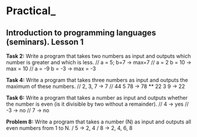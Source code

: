 # Practical_
## Introduction to programming languages (seminars). Lesson 1

**Task 2:** Write a program that takes two numbers as input and outputs which number is greater and which is less.
// a = 5; b=7 -> max=7
// a = 2 b = 10 -> max = 10
// a = -9 b = -3 -> max = -3

**Task 4:** Write a program that takes three numbers as input and outputs the maximum of these numbers.
// 2, 3, 7 -> 7
// 44 5 78 -> 78
** 22 3 9 -> 22

**Task 6:** Write a program that takes a number as input and outputs whether the number is even (is it divisible by two without a remainder).
// 4 -> yes
// -3 -> no
// 7 -> no

**Problem 8:** Write a program that takes a number (N) as input and outputs all even numbers from 1 to N.
/ 5 -> 2, 4
/ 8 -> 2, 4, 6, 8
